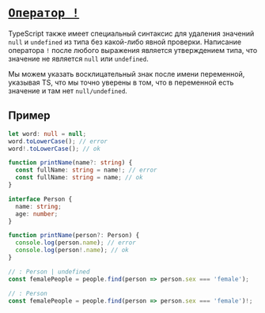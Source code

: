 # [`Оператор !`](../index.md)

TypeScript также имеет специальный синтаксис для удаления значений `null` и `undefined` из типа без какой-либо явной проверки. Написание оператора `!` после любого выражения является утверждением типа, что значение не является `null` или `undefined`.

Мы можем указать восклицательный знак после имени переменной, указывая TS, что мы точно уверены в том, что в переменной есть значение и там нет `null/undefined`.

## Пример

```ts
let word: null = null;
word.toLowerCase(); // error
word!.toLowerCase(); // ok
```

```ts
function printName(name?: string) {
  const fullName: string = name!; // error
  const fullName: string = name; // ok
}
```

```ts
interface Person {
  name: string;
  age: number;
}

function printName(person?: Person) {
  console.log(person.name); // error
  console.log(person!.name); // ok
}
```

```ts
// : Person | undefined
const femalePeople = people.find(person => person.sex === 'female');

// : Person
const femalePeople = people.find(person => person.sex === 'female')!;
```
